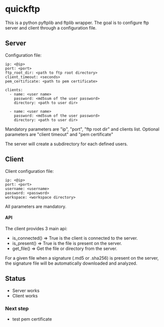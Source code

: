 # quickftp
This is a python pyftplib and ftplib wrapper.
The goal is to configure ftp server and client
through a configuration file.

## Server
Configuration file:
```
ip: <@ip>
port: <port>
ftp_root_dir: <path to ftp root directory>
client_timeout: <seconds>
pem_certificate: <path to pem certificate>

clients:
  - name: <user name>
    password: <md5sum of the user password>
    directory: <path to user dir>

  - name: <user name>
    password: <md5sum of the user password>
    directory: <path to user dir>
```
Mandatory parameters are "ip", "port", "ftp root dir" and clients list.
Optional parameters are "client timeout" and "pem certificate" 


The server will create a subdirectory for each defined users.

## Client
Client configuration file:
 ```
ip: <@ip>
port: <port>
username: <username>
password: <password>
workspace: <workspace directory> 
```
All parameters are mandatory.


#### API
The client provides 3 main api:
* is_connected() => True is the client is connected to the server.
* is_present(<file path>) => True is the file is present on the server.
* get_file(<file or directory path>) => Get the file or directory from the server.

For a given file when a signature (.md5 or .sha256) is present on the server, the signature file will be automatically 
downloaded and analyzed. 

## Status
* Server works
* Client works

### Next step
* test pem certificate


